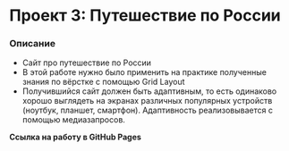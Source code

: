 # Проект 3: Путешествие по России

### Описание
* Сайт про путешествие по России
* В этой работе нужно было применить на практике полученные знания по вёрстке с помощью Grid Layout
* Получившийся сайт должен быть адаптивным, то есть одинаково хорошо выглядеть на экранах различных популярных устройств (ноутбук, планшет, смартфон). Адаптивность реализовывается с помощью медиазапросов.

**Ссылка на работу в GitHub Pages**
